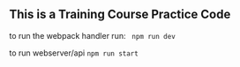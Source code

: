 ## This is a Training Course Practice Code ##

to run the webpack handler run:
<code> npm run dev</code>

to run webserver/api
<code>npm run start</code>
